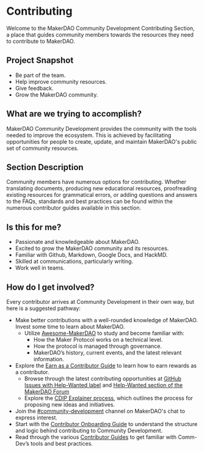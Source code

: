 # Contributing

Welcome to the MakerDAO Community Development Contributing Section, a place that guides community members towards the resources they need to contribute to MakerDAO.

## Project Snapshot

- Be part of the team.
- Help improve community resources.
- Give feedback.
- Grow the MakerDAO community.

## What are we trying to accomplish?

MakerDAO Community Development provides the community with the tools needed to improve the ecosystem. This is achieved by facilitating opportunities for people to create, update, and maintain MakerDAO's public set of community resources.

## Section Description

Community members have numerous options for contributing. Whether translating documents, producing new educational resources, proofreading existing resources for grammatical errors, or adding questions and answers to the FAQs, standards and best practices can be found within the numerous contributor guides available in this section.

## Is this for me?

- Passionate and knowledgeable about MakerDAO.
- Excited to grow the MakerDAO community and its resources.
- Familiar with Github, Markdown, Google Docs, and HackMD.
- Skilled at communications, particularly writing.
- Work well in teams.

## How do I get involved?

Every contributor arrives at Community Development in their own way, but here is a suggested pathway:

* Make better contributions with a well-rounded knowledge of MakerDAO. Invest some time to learn about MakerDAO.
    * Utilize [Awesome-MakerDAO](https://awesome.makerdao.com/) to study and become familiar with:
        * How the Maker Protocol works on a technical level.
        * How the protocol is managed through governance.
        * MakerDAO’s history, current events, and the latest relevant information. 
* Explore the [Earn as a Contributor Guide](https://community-development.makerdao.com/contributing/earn-as-a-contributor) to learn how to earn rewards as a contributor.
    * Browse through the latest contributing opportunities at [GitHub Issues with Help-Wanted label](https://github.com/makerdao/community/projects/2?card_filter_query=label%3A%22help+wanted%22) and [Help-Wanted section of the MakerDAO Forum](https://forum.makerdao.com/c/comm-dev/help-wanted/11)
    * Explore the [CDIP Explainer process](./cdip-explainer.md), which outlines the process for proposing new ideas and initiatives.
* Join the [#community-development](https://chat.makerdao.com/channel/community-development) channel on MakerDAO's chat to express interest.
* Start with the [Contributor Onboarding Guide](https://community-development.makerdao.com/contributing/contributor-onboarding-guide) to understand the structure and logic behind contributing to Community Development.
* Read through the various [Contributor Guides](../contributing/contributor-onboarding-guide#community-guides) to get familiar with Comm-Dev’s tools and best practices.
